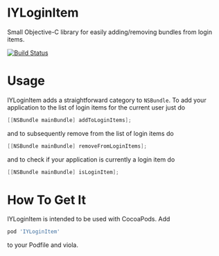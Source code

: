 IYLoginItem
===========

Small Objective-C library for easily adding/removing bundles from login items.

[![Build Status](https://travis-ci.org/ianyh/IYLoginItem.png)](https://travis-ci.org/ianyh/IYLoginItem)

Usage
=====

IYLoginItem adds a straightforward category to `NSBundle`. To add your application to the list of login items for the current user just do

```objective-c
[[NSBundle mainBundle] addToLoginItems];
```

and to subsequently remove from the list of login items do

```objective-c
[[NSBundle mainBundle] removeFromLoginItems];
```

and to check if your application is currently a login item do

```objective-c
[[NSBundle mainBundle] isLoginItem];
```

How To Get It
=============

IYLoginItem is intended to be used with CocoaPods. Add

```ruby
pod 'IYLoginItem'
```

to your Podfile and viola.
